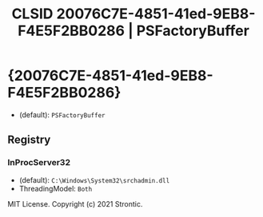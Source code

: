 ﻿---
title: "CLSID 20076C7E-4851-41ed-9EB8-F4E5F2BB0286 | PSFactoryBuffer"
excerpt: What is COM-Object CLSID 20076C7E-4851-41ed-9EB8-F4E5F2BB0286?
---

# {20076C7E-4851-41ed-9EB8-F4E5F2BB0286}

* (default): `PSFactoryBuffer`

## Registry


### InProcServer32

* (default): `C:\Windows\System32\srchadmin.dll`
* ThreadingModel: `Both`

MIT License. Copyright (c) 2021 Strontic.


